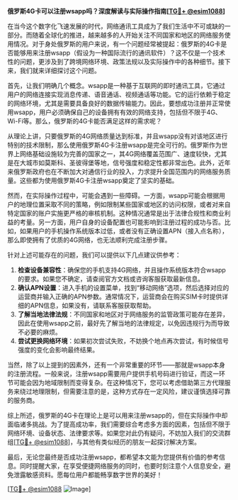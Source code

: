 **俄罗斯4G卡可以注册wsapp吗？深度解读与实际操作指南[[TG💪+ @esim1088](https://t.me/s/esim1088)]**

在当今这个数字化飞速发展的时代，网络通讯工具成为了我们生活中不可或缺的一部分。而随着全球化的推进，越来越多的人开始关注不同国家和地区的网络服务使用情况。对于身处俄罗斯的用户来说，有一个问题经常被提起：俄罗斯的4G卡是否能够用来注册wsapp（假设为一种国际流行的通讯软件）？这不仅是一个技术性的问题，更涉及到了跨境网络环境、政策法规以及实际操作中的各种细节。接下来，我们就来详细探讨这个问题。

首先，让我们明确几个概念。wsapp是一种基于互联网的即时通讯工具，它通过用户的网络连接实现消息传递、语音通话、视频通话等功能。它的运行依赖于稳定的网络环境，尤其是需要具备良好的数据传输能力。因此，要想成功注册并正常使用wsapp，用户必须确保自己的设备拥有有效的网络支持，包括但不限于4G、Wi-Fi等。那么，俄罗斯的4G卡能否满足这样的需求呢？

从理论上讲，只要俄罗斯的4G网络质量达到标准，并且wsapp没有对该地区进行特别的技术限制，那么使用俄罗斯4G卡注册wsapp是完全可行的。俄罗斯作为世界上网络基础设施较为完善的国家之一，其4G网络覆盖范围广、速度较快，尤其是在大城市如莫斯科、圣彼得堡等地，信号强度和稳定性都非常出色。此外，近年来俄罗斯政府也在不断加大对通信行业的投入，力求提升全国范围内的网络服务质量。这些都为使用俄罗斯4G卡注册wsapp奠定了坚实的基础。

然而，在实际操作过程中，可能会遇到一些障碍。一方面，wsapp可能会根据用户的地理位置采取不同的策略，例如限制某些国家或地区的访问权限，或者对来自特定国家的账户实施更严格的审核机制。这种情况通常是出于法律合规性和商业利益的考量。另一方面，用户自身的设备配置也可能影响到注册过程的成功与否。比如，如果用户的手机操作系统版本过低，或者没有正确设置APN（接入点名称），那么即使拥有了优质的4G网络，也无法顺利完成注册步骤。

针对上述可能存在的问题，我们可以提供以下几点建议供参考：

1. **检查设备兼容性**：确保您的手机支持4G网络，并且操作系统版本符合wsapp的要求。如果您不确定，请查阅官方文档或咨询客服获取最新信息。
2. **确认APN设置**：进入手机的设置菜单，找到“移动网络”选项，然后选择对应的运营商并输入正确的APN参数。通常情况下，运营商会在购买SIM卡时提供详细的APN信息，如果没有，请联系客服获取帮助。
3. **了解当地法律法规**：不同国家和地区对于网络服务的监管政策可能存在差异，因此在使用wsapp之前，最好先了解当地的法律规定，以免因违规行为而导致不必要的麻烦。
4. **尝试更换网络环境**：如果初次尝试失败，不妨换个地点再次尝试，有时候信号强度的变化会影响最终结果。

当然，除了以上提到的因素外，还有一个非常重要的环节——那就是wsapp本身的注册流程。一般来说，注册wsapp需要用户提供手机号码进行验证，而这一环节可能会因为地域限制而变得复杂。在这种情况下，您可以考虑借助第三方代理服务来绕过地理限制，但需要注意的是，这种方式存在一定风险，建议谨慎选择可靠的服务商。

综上所述，俄罗斯的4G卡在理论上是可以用来注册wsapp的，但在实际操作中却面临诸多挑战。为了提高成功率，我们需要综合考虑多方面的因素，包括但不限于网络环境、设备状态、法律要求等。如果您对此仍有疑问，不妨加入我们的交流群组[[TG💪+ @esim1088](https://t.me/s/esim1088)]，与其他有类似经历的朋友一起探讨解决方案。

最后，无论您最终是否成功注册wsapp，都希望本文能为您提供有价值的参考信息。同时提醒大家，在享受便捷网络服务的同时，也要时刻注意个人信息安全，避免泄露敏感资料。愿每位用户都能畅享数字世界的美好！

[[TG💪+ @esim1088](https://t.me/s/esim1088) ![Image](https://i.postimg.cc/4NQfJmqS/Snipaste-2025-05-13-00-14-12.png)]